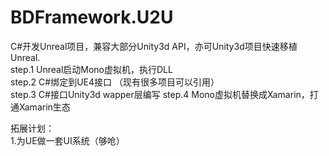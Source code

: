 # BDFramework.U2U  
C#开发Unreal项目，兼容大部分Unity3d API，亦可Unity3d项目快速移植Unreal.  
step.1  Unreal启动Mono虚拟机，执行DLL  
step.2  C#绑定到UE4接口  （现有很多项目可以引用）  
step.3  C#接口Unity3d  wapper层编写
step.4  Mono虚拟机替换成Xamarin，打通Xamarin生态  

拓展计划：  
1.为UE做一套UI系统（够呛）

